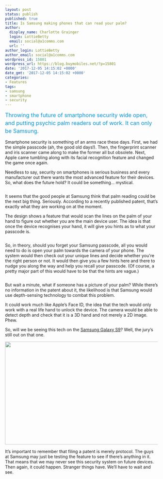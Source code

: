 ```yaml
---
layout: post
status: publish
published: true
title: Is Samsung making phones that can read your palm?
author:
  display_name: Charlotte Grainger
  login: LottieBetty
  email: social@a1comms.com
  url: ''
author_login: LottieBetty
author_email: social@a1comms.com
wordpress_id: 15801
wordpress_url: https://blog.buymobiles.net/?p=15801
date: '2017-12-05 14:15:02 +0000'
date_gmt: '2017-12-05 14:15:02 +0000'
categories:
- Features
tags:
- samsung
- smartphone
- security
---
```

<p><span class="postStandFirst" style="color: #0896d5; line-height: 26px; font-size: 18px;">Throwing the future of smartphone security wide open, and putting psychic palm readers out of work. It can only be Samsung.</span></p>
<p>Smartphone security is something of an arms race these days. First, we had the simple passcode (ah, the good old days!). Then, the fingerprint scanner and iris scanner came along to make the former all but obsolete. Next, Apple came tumbling along with its facial recognition feature and changed the game once again.</p>
<p>Needless to say, security on smartphones is serious business and every manufacturer out there wants the most advanced feature for their devices. So, what does the future hold? It could be something&hellip; mystical.</p>
<p><img class="aligncenter size-full wp-image-15803" src="https://lh3.googleusercontent.com/LHgRslZPty95__ObUeiBzmSa0RgTXUP7spnproPX2pDVQPMFL2GpXxq4KJuyuHwSCKGbWL3b5rO4eF0oP6yTRcvF=s0" alt="" /></p>
<p>It seems that the good people at Samsung think that palm reading could be the next big thing. Seriously. According to a recently published patent, that&rsquo;s exactly what they are working on at the moment.</p>
<p>The design shows a feature that would scan the lines on the palm of your hand to figure out whether you are the main device user. The idea is that once the device recognises your hand, it will give you hints as to what your passcode is.</p>
<p><img class="aligncenter size-full wp-image-15813" src="https://lh3.googleusercontent.com/gShLrQ-mAs5MXZy2kdYvCY0i-F8mw9mlKAiPtosgk0Ry_NC3buNYUvCH9dkPD3Xso3cUwYEq4mzUTf8D4VP1VSg=s0" alt="" /></p>
<p>So, in theory, should you forget your Samsung passcode, all you would need to do is open your palm towards the camera of your phone. The system would then check out your unique lines and decide whether you're the right person or not. It would then give you a few hints here and there to nudge you along the way and help you recall your passcode. (Of course, a pretty major part of this would have to be that the hints are vague.)</p>
<p><img class="aligncenter size-full wp-image-15814" src="https://lh3.googleusercontent.com/t_5ku5YO1blBTZPyPB8dm8u8XWTESNdwUspkluLeIEGXYb2GxAEoKl_Xi_2MTtYRAC6X4NJVKGveMi8neoj6XZ_G=s0" alt="" /></p>
<p>But wait a minute, what if someone has a picture of your palm? While there&rsquo;s no information in the patent about it, the likelihood is that Samsung would use depth-sensing technology to combat this problem.</p>
<p>It could work much like Apple&rsquo;s Face ID, the idea that the tech would only work with a real life hand to unlock the device. The camera would be able to detect depth and check that it is a 3D hand and not merely a 2D image. Phew.</p>
<p>So, will we be seeing this tech on the <span style="text-decoration: underline;"><a href="https://blog.buymobiles.net/features/samsung-galaxy-s9-rumours-and-release-date" target="_blank" rel="noopener">Samsung&nbsp;Galaxy S9</a></span>? Well, the jury&rsquo;s still out on that one.</p>
<p><img class="aligncenter wp-image-15591 size-full" src="https://a1comms-blog-buymobiles.storage.googleapis.com/samsung-galaxy-s8-display-lineup.png" alt="" width="600" height="338" /></p>
<p>It&rsquo;s important to remember that filing a patent is merely protocol. The guys at Samsung may just be testing the feature to see if there&rsquo;s anything in it. That means that we may never see this security system on future devices. Then again, it could happen. Stranger things have. We&rsquo;ll have to wait and see.</p>
